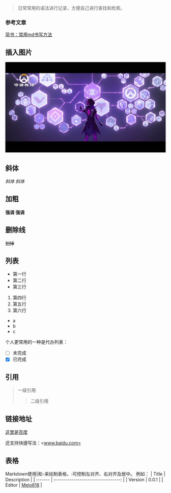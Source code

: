 > 日常常用的语法进行记录，方便自己进行查找和检索。
### 参考文章
[简书：常用md书写方法](https://www.jianshu.com/p/d7867cb330ec)

## 插入图片
![黑影](./KG-Head.jpg)

## 斜体
*斜体*
 _斜体_
## 加粗
**强调**
__强调__

## 删除线
~~划掉~~


## 列表
* 第一行
* 第二行
* 第三行
1. 第四行
2. 第五行
3. 第六行
- a
- b
- c

个人更常用的一种是代办列表：

- [ ] 未完成
- [x] 已完成
## 引用
> 一级引用
>   >二级引用

## 链接地址
[这里是百度](www.baidu.com)

还支持快捷写法：<www.baidu.com>

## 表格
Markdown使用|和-来绘制表格，:可控制左对齐、右对齐及居中。
例如：
| Title | Description |
| :------ | :--------------------------------: |
| Version | 0.0.1 |
| Editor | [Melo618](mailto:Editor@Email.com) |
